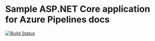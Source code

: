 # Sample ASP.NET Core application for Azure Pipelines docs

[![Build Status](https://dev.azure.com/ashefer/Seralogic/_apis/build/status/Seralogic-CI?branchName=master)](https://dev.azure.com/ashefer/Seralogic/_build/latest?definitionId=4&branchName=master)
